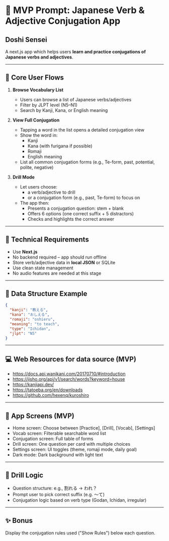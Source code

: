 # 🧪 MVP Prompt: Japanese Verb & Adjective Conjugation App

## Doshi Sensei
A next.js app which helps users **learn and practice conjugations of Japanese verbs and adjectives**.

---

## 🧭 Core User Flows

1. **Browse Vocabulary List**
   - Users can browse a list of Japanese verbs/adjectives
   - Filter by JLPT level (N5–N1)
   - Search by Kanji, Kana, or English meaning

2. **View Full Conjugation**
   - Tapping a word in the list opens a detailed conjugation view
   - Show the word in:
     - Kanji
     - Kana (with furigana if possible)
     - Romaji
     - English meaning
   - List all common conjugation forms (e.g., Te-form, past, potential, polite, negative)

3. **Drill Mode**
   - Let users choose:
     - a verb/adjective to drill
     - or a conjugation form (e.g., past, Te-form) to focus on
   - The app then:
     - Presents a conjugation question: stem + blank
     - Offers 6 options (one correct suffix + 5 distractors)
     - Checks and highlights the correct answer

---

## 🔧 Technical Requirements

- Use **Next.js**
- No backend required – app should run offline
- Store verb/adjective data in **local JSON** or SQLite
- Use clean state management
- No audio features are needed at this stage

---

## 📘 Data Structure Example

```json
{
  "kanji": "教える",
  "kana": "おしえる",
  "romaji": "oshieru",
  "meaning": "to teach",
  "type": "Ichidan",
  "jlpt": "N5"
}
```
---

## 💻 Web Resources for data source (MVP)

- https://docs.api.wanikani.com/20170710/#introduction
- https://jisho.org/api/v1/search/words?keyword=house
- https://kanjiapi.dev/
- https://tatoeba.org/en/downloads
- https://github.com/hexenq/kuroshiro
---

## 📱 App Screens (MVP)

- Home screen: Choose between [Practice], [Drill], [Vocab], [Settings]
- Vocab screen: Filterable searchable word list
- Conjugation screen: Full table of forms
- Drill screen: One question per card with multiple choices
- Settings screen: UI toggles (theme, romaji mode, daily goal)
- Dark mode: Dark background with light text

---

## 🧪 Drill Logic

- Question structure: e.g., 割れる → われ？
- Prompt user to pick correct suffix (e.g. 〜て)
- Conjugation logic based on verb type (Godan, Ichidan, irregular)

---

## ✨ Bonus
Display the conjugation rules used ("Show Rules") below each question.
